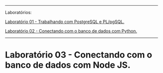 <hr/>

Laboratórios:

[Laboratório 01 - Trabalhando com PostgreSQL e PL/pgSQL.](https://github.com/SkyArtur/Laboratorio-01-PLpgSQL)

[Laboratório 02 - Conectando com o banco de dados com Python.](https://github.com/SkyArtur/Laboratorio-02-Python)

<hr/>

# Laboratório 03 - Conectando com o banco de dados com Node JS.
